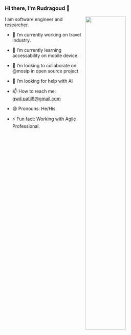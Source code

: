 ### Hi there, I'm Rudragoud 👋


<image src="https://scontent.fblr2-1.fna.fbcdn.net/v/t1.0-9/69646527_1985928898173829_8074464381049503744_o.jpg?_nc_cat=101&_nc_sid=8bfeb9&_nc_ohc=FZuLuHIrYWoAX9rRRRu&_nc_ht=scontent.fblr2-1.fna&oh=bfe4ae801b05aa1cf6d68aeef20789a3&oe=5F53E2F8" align="right" width="50%"/>


I am software engineer and researcher.

   - 🔭 I’m currently working on travel industry.
   - 🌱 I’m currently learning accessability on mobile device.
   - 👯 I’m looking to collaborate on @mosip in open source project
   - 🤔 I’m looking for help with AI
   
   - 📫 How to reach me: gwd.patil9@gmail.com
   - 😄 Pronouns: He/His
   - ⚡ Fun fact: Working with Agile Professional.

